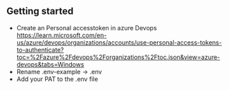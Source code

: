 ## Getting started

- Create an Personal accesstoken in azure Devops https://learn.microsoft.com/en-us/azure/devops/organizations/accounts/use-personal-access-tokens-to-authenticate?toc=%2Fazure%2Fdevops%2Forganizations%2Ftoc.json&view=azure-devops&tabs=Windows
- Rename .env-example -> .env
- Add your PAT to the .env file